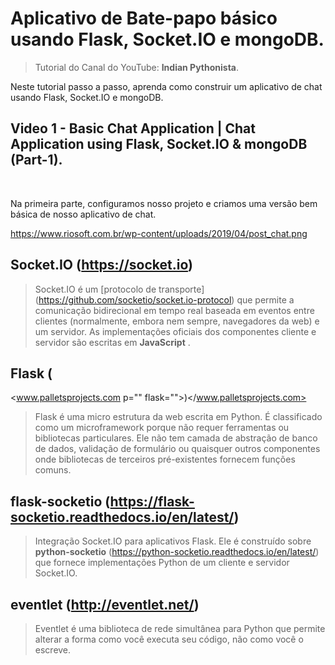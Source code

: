 # Aplicativo de Bate-papo básico usando Flask, Socket.IO e mongoDB.

> Tutorial do Canal do YouTube: **Indian Pythonista**.

Neste tutorial passo a passo, aprenda como construir um aplicativo de chat usando Flask, Socket.IO e mongoDB.

## Video 1 - Basic Chat Application | Chat Application using Flask, Socket.IO & mongoDB (Part-1).

<br>

Na primeira parte, configuramos nosso projeto e criamos uma versão bem básica de nosso aplicativo de chat.

<https://www.riosoft.com.br/wp-content/uploads/2019/04/post_chat.png>

## Socket.IO (<https://socket.io>)

> Socket.IO é um [protocolo de transporte] (<https://github.com/socketio/socket.io-protocol>) que permite a comunicação bidirecional em tempo real baseada em eventos entre clientes (normalmente, embora nem sempre, navegadores da web) e um servidor. As implementações oficiais dos componentes cliente e servidor são escritas em **JavaScript** .

## Flask (

<www.palletsprojects.com p="" flask="">)</www.palletsprojects.com>

> Flask é uma micro estrutura da web escrita em Python. É classificado como um microframework porque não requer ferramentas ou bibliotecas particulares. Ele não tem camada de abstração de banco de dados, validação de formulário ou quaisquer outros componentes onde bibliotecas de terceiros pré-existentes fornecem funções comuns.

## flask-socketio (<https://flask-socketio.readthedocs.io/en/latest/>)

> Integração Socket.IO para aplicativos Flask. Ele é construído sobre **python-socketio** (<https://python-socketio.readthedocs.io/en/latest/>) que fornece implementações Python de um cliente e servidor Socket.IO.

## eventlet (<http://eventlet.net/>)

> Eventlet é uma biblioteca de rede simultânea para Python que permite alterar a forma como você executa seu código, não como você o escreve.

